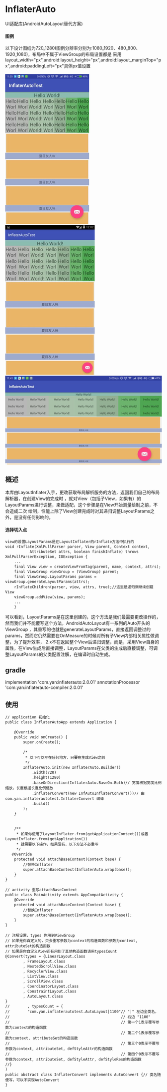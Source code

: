 # InflaterAuto
UI适配库(AndroidAutoLayout替代方案)

#### 图例
以下设计图纸为720_1280(图例分辨率分别为:1080_1920、480_800、1920_1080)，布局中不属于ViewGroup的布局设置都是
采用layout_width="px",android:layout_height="px",android:layout_marginTop="px",android:paddingLeft="px"具体px值设置
<br/>
<br/>
![screen1080_1920](art/screen1080_1920.jpg)
![screen480_800](art/screen480_800.jpg)
<br/>
![screen1920_1080](art/screen1920_1080.jpg)


## 概述
本库由LayoutInflater入手，更改获取布局解析服务的方法，返回我们自己的布局解析器，在创建View的完成时
，就对View（包括子View，如果有）的LayoutParams进行调整，来做适配，这个步骤是在View开始测量绘制之前，不会造成二次
绘制，性能上除了View创建完成时对其递归调整LayoutParams之外，是没有任何影响的。

#### 选择切入点
```
view的设置LayoutParams是在LayoutInflater的rInflate方法中执行的
void rInflate(XmlPullParser parser, View parent, Context context,
           AttributeSet attrs, boolean finishInflate) throws XmlPullParserException, IOException {
    ...
    final View view = createViewFromTag(parent, name, context, attrs);
    final ViewGroup viewGroup = (ViewGroup) parent;
    final ViewGroup.LayoutParams params = viewGroup.generateLayoutParams(attrs);
    rInflateChildren(parser, view, attrs, true);//这里是递归调继续创建View
    viewGroup.addView(view, params);
    ...
    }
```
可以看到，LayoutParams是在这里创建的，这个方法是我们最需要更改操作的，然而我们并不能覆写这个方法，AndroidAutoLayout有一系列的Auto开头的ViewGroup
，其重写的也就是generateLayoutParams，直接返回调整过的params，然而它仍然需要在OnMeasure的时候对所有子View内部相关属性做调整，为了提升效率，
2.x不在返回整个View后递归调整，而是，采用View自身的属性，在View生成后直接调整，LayoutParams在父类的生成后直接调整，可调整LayoutParams的父类配置注解，在编译时自动生成。

## gradle
implementation 'com.yan:inflaterauto:2.0.01'
annotationProcessor 'com.yan:inflaterauto-compiler:2.0.01'

## 使用
```
// application 初始化
public class InflaterAutoApp extends Application {

    @Override
    public void onCreate() {
        super.onCreate();

        /*
         * 以下可以写在任何地方，只要在生成View之前
         */
        InflaterAuto.init(new InflaterAuto.Builder()
            .width(720)
            .height(1280)
            .baseOnDirection(InflaterAuto.BaseOn.Both)// 宽度根据宽度比例缩放，长度根据长度比例缩放
            .inflaterConvert(new InfAutoInflaterConvert())// 由 com.yan.inflaterautotest.InflaterConvert 编译
            .build()
        );
    }


    /**
     * 如果你使用了LayoutInflater.from(getApplicationContext())或者LayoutInflater.from(getApplication())
     * 就需要以下操作，如果没有，以下方法不必重写
     */
   @Override
    protected void attachBaseContext(Context base) {
        //替换Inflater
        super.attachBaseContext(InflaterAuto.wrap(base));
    }
}

// activity 重写attachBaseContext
public class MainActivity extends AppCompatActivity {
    @Override
    protected void attachBaseContext(Context base) {
        //替换Inflater
        super.attachBaseContext(InflaterAuto.wrap(base));
    }
}

// 注解设置，types 你用到ViewGroup
// 如果是你自定义的，只会重写参数为context的构造函数和参数为context, attributeSet的构造函数
// 如果是你自定义View还有用到了其他构造函数请用typesCount
@Convert(types = {LinearLayout.class
        , FrameLayout.class
        , NestedScrollView.class
        , RecyclerView.class
        , ListView.class
        , ScrollView.class
        , CoordinatorLayout.class
        , ConstraintLayout.class
        , AutoLayout.class
}
//        , typesCount = {
//        "com.yan.inflaterautotest.AutoLayout|1100"// "|" 左边全类名，
//                                                  // 右边 "1100"
//                                                  // 第一个1表示覆写参数为context的构造函数
//                                                  // 第二个1表示覆写参数为context, attributeSet的构造函数
//                                                  // 第三个0表示不覆写参数为context, attributeSet, defStyleAttr的构造函数
//                                                  // 第四个0表示不覆写参数为context, attributeSet, defStyleAttr, defStyleRes的构造函数
//}
)
public abstract class InflaterConvert implements AutoConvert {// 类名随便写，可以不实现AutoConvert
}
```



